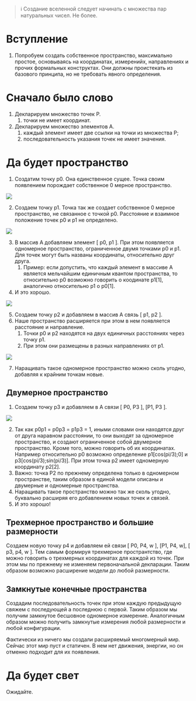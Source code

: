 > :information_source: Cоздание вселенной следует начинать с множества пар натуральных чисел. Не более.


# Вступление

1. Попробуем создать собственное пространство, максимально простое, основываясь на координатах, измеренийх, направлениях и прочих формальных конструктах.
Они должны проистекать из базового принципа, но не требовать явного определения.



# Сначало было слово

1. Декларируем множество точек P.
    1. точки не имеет координат.
0. Декларируем множество элементов A.
    1. каждый элемент имеет две ссылки на точки из множества P;
    0. последовательность указания точек не имеет значения.



# Да будет пространство

1. Создатим точку p0. Она единственное сущее. Точка своим появлением порождает собственное 0 мерное пространство.

![](./space/p0.svg)


2. Создаем точку p1.  Точка так же создает собственное 0 мерное пространство, не связанное с точкой p0. Расстояние и взаимное положение точек p0 и p1 не определено.

![](./space/p1.svg)

3. В массив A добавляем элемент [ p0, p1 ]. При этом появляется одномерное пространство, ограниченное двумя точками p0 и p1. Для точек могут быть названы координаты, относительно друг друга.
    1. Пример: если допустить, что каждый элемент в массиве А является мельчайшим единичным квантом пространства, то относительно p0 возможно говорить о коодинате p1[1], аналогично относительно p1 о p0[1].
4. И это хорошо. 

![](./space/p0p1.svg)

5. Создаем точку p2 и добавляем в массив А связь [ p1, p2 ].
6. Наше пространство расширяется при этом в нем появляется расстояние и направление.
    1. Точки p0 и p2 находятся на двух единичных расстояниях через точку p1.
    0. При этом они размещены в разных направлениях от p1.

![](./space/p2.svg)

7. Наращивать такое одномерное пространство можно сколь угодно, добавляя к крайним точкам новые.


## Двумерное пространство

1. Cоздаем точку p3 и добавляем в А связи [ P0, P3 ], [P1, P3 ].

![](./space/p3.svg)

2. Так как p0p1 = p0p3 = p1p3 = 1, иными словами они находятся друг от друга наравном расстоянии, то они выходят за одномерное пространство, и создают ограниченное собой двумерное пространство.
Кроме того, можно говорить об их координатах. Например относительно p0 возможно определение p1[cos(pi/3);0] и p3[cos(pi/3);sin(pi/3)]. При этом точка p2 имеет одномерную координату p2[2].
3.  Важно: точка P2 по прежнему определена только в одномерном пространстве, таким образом в единой модели описаны и двумерные и одномерные пространства.
4. Наращивать такое пространство можно так же сколь угодно, буквально расширяя его добавлением новых точек и связей. 
5. И это хорошо!



## Трехмерное пространство и большие размерности

Создаем новую точку p4 и добавляем ей связи [ P0, P4, w ], [P1, P4, w], [ p3, p4, w ].
Тем самым формируя трехмерное пространтство, где можно говорить о трехмерных координатах для каждой из точек. При этом мы по прежнему не изменяем первоначальной декларации.
Таким образом возможно расширение модели до любой размерности.




## Замкнутые конечные пространства

Создадим последовательность точек при этом каждую предыдущую свяжем с последующей а последнюю с первой.
Таким образом мы получим замкнутое бесшовное одномерное измерение. Аналогичным образом можно получить замкнутые измерения любой размерности и любой конфигурации.



Фактически из ничего мы создали расширяемый многомерный мир. Сейчас этот мир пуст и статичен. В нем нет движения, энергии, но он отменно подходит для их появления.


# Да будет свет

Ожидайте.





